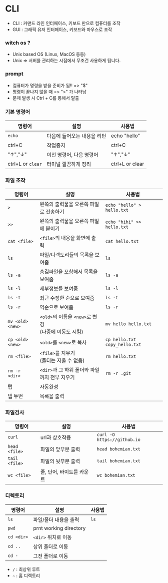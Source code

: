 # CLI

- CLI : 커맨드 라인 인터페이스, 키보드 만으로 컴퓨터를 조작
- GUI : 그래픽 유저 인터페이스, 키보드와 마우스로 조작



### witch os ?

- Unix based OS (Linux, MacOS 등등)
- Unix => 서버를 관리하는 시점에서 무조건 사용하게 됩니다.



### prompt

- 컴퓨터가 명령을 받을 준비가 됨!! => "$"
- 명령이 끝나지 않을 때 => ">" 가 나타남
- 문제 발생 시 Ctrl + C를 통해서 탈출



### 기본 명령어                 

| 명령어            | 설명                        | 사용법          |
| ----------------- | --------------------------- | --------------- |
| `echo`            | 다음에 들어오는 내용을 리턴 | echo "hello"    |
| ctrl+C            | 작업중지                    | ctrl+C          |
| "↑","↓"           | 이전 명령어, 다음 명령어    | "↑","↓"         |
| ctrl+L or `clear` | 터미널 깔끔하게 정리        | ctrl+L or clear |



### 파일 조작

| 명령어           | 설명                                                      | 사용법                        |
| ---------------- | --------------------------------------------------------- | ----------------------------- |
| `>`              | 왼쪽의 출력물을 오른쪽 파일로 전송하기                    | `echo "hello" > hello.txt`    |
| `>>`             | 왼쪽의 출력물을 오른쪽 파일에 붙이기                      | `echo "hihi" >> hello.txt`    |
| `cat <file>`     | `<file>`의 내용을 화면에 출력                             | `cat hello.txt`               |
| `ls`             | 파일/디렉토리들의 목록을 보여줌                           | `ls`                          |
| `ls -a`          | 숨김파일을 포함해서 목록을 보여줌                         | `ls -a`                       |
| `ls -l`          | 세부정보를 보여줌                                         | `ls -l`                       |
| `ls -t`          | 최근 수정한 순으로 보여줌                                 | `ls -t`                       |
| `ls -r`          | 역순으로 보여줌                                           | `ls -r`                       |
| `mv <old> <new>` | `<old>`의 이름을 `<new>`로 변경<br />(나중에 이동도 시킴) | `mv hello hello.txt`          |
| `cp <old> <new>` | `<old>`를 `<new>`로 복사                                  | `cp hello.txt copy_hello.txt` |
| `rm <file>`      | `<file>`를 지우기<br />(폴더는 지울 수 없음)              | `rm hello.txt`                |
| `rm -r <dir>`    | `<dir>`과 그 하위 폴더와 파일까지 전부 지우기             | `rm -r .git`                  |
| 탭               | 자동완성                                                  |                               |
| 탭 두번          | 목록을 출력                                               |                               |



### 파일검사

| 명령어        | 설명                      | 사용법                      |
| ------------- | ------------------------- | --------------------------- |
| `curl`        | url과 상호작용            | `curl -O https://github.io` |
| `head <file>` | 파일의 앞부분 출력        | `head bohemian.txt`         |
| `tail <file>` | 파일의 뒷부분 출력        | `tail bohemian.txt`         |
| `wc <file>`   | 줄, 단어, 바이트를 카운트 | `wc bohemian.txt`           |



### 디렉토리

| 명령어     | 설명                   | 사용법 |
| ---------- | ---------------------- | ------ |
| `ls`       | 파일/폴더 내용을 출력  | `ls`   |
| `pwd`      | prnt working directory |        |
| `cd <dir>` | `<dir>` 위치로 이동    |        |
| `cd ..`    | 상위 폴더로 이동       |        |
| `cd -`     | 그전 폴더로 이동       |        |

- `/` : 최상위 루트
- `~` : 홈 디렉토리